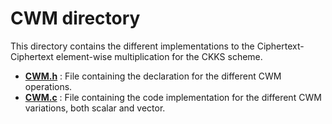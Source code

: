 # CWM directory

This directory contains the different implementations to the Ciphertext-Ciphertext element-wise multiplication for the CKKS scheme.


+ <strong><a href=CWM.h>CWM.h</a></strong> : File containing the declaration for the different CWM operations.
+ <strong><a href=CWM.c>CWM.c</a></strong> : File containing the code implementation for the different CWM variations, both scalar and vector.






